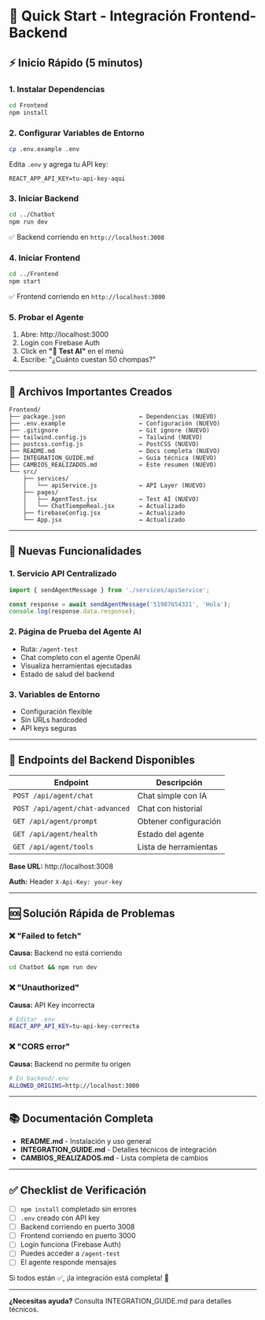 # 🚀 Quick Start - Integración Frontend-Backend

## ⚡ Inicio Rápido (5 minutos)

### 1. Instalar Dependencias
```bash
cd Frontend
npm install
```

### 2. Configurar Variables de Entorno
```bash
cp .env.example .env
```

Edita `.env` y agrega tu API key:
```env
REACT_APP_API_KEY=tu-api-key-aqui
```

### 3. Iniciar Backend
```bash
cd ../Chatbot
npm run dev
```
✅ Backend corriendo en `http://localhost:3008`

### 4. Iniciar Frontend
```bash
cd ../Frontend
npm start
```
✅ Frontend corriendo en `http://localhost:3000`

### 5. Probar el Agente
1. Abre: http://localhost:3000
2. Login con Firebase Auth
3. Click en **"🤖 Test AI"** en el menú
4. Escribe: "¿Cuánto cuestan 50 chompas?"

---

## 📁 Archivos Importantes Creados

```
Frontend/
├── package.json                     ← Dependencias (NUEVO)
├── .env.example                     ← Configuración (NUEVO)
├── .gitignore                       ← Git ignore (NUEVO)
├── tailwind.config.js               ← Tailwind (NUEVO)
├── postcss.config.js                ← PostCSS (NUEVO)
├── README.md                        ← Docs completa (NUEVO)
├── INTEGRATION_GUIDE.md             ← Guía técnica (NUEVO)
├── CAMBIOS_REALIZADOS.md            ← Este resumen (NUEVO)
└── src/
    ├── services/
    │   └── apiService.js            ← API Layer (NUEVO)
    ├── pages/
    │   ├── AgentTest.jsx            ← Test AI (NUEVO)
    │   └── ChatTiempoReal.jsx       ← Actualizado
    ├── firebaseConfig.jsx           ← Actualizado
    └── App.jsx                      ← Actualizado
```

---

## 🎯 Nuevas Funcionalidades

### 1. Servicio API Centralizado
```javascript
import { sendAgentMessage } from './services/apiService';

const response = await sendAgentMessage('51987654321', 'Hola');
console.log(response.data.response);
```

### 2. Página de Prueba del Agente AI
- Ruta: `/agent-test`
- Chat completo con el agente OpenAI
- Visualiza herramientas ejecutadas
- Estado de salud del backend

### 3. Variables de Entorno
- Configuración flexible
- Sin URLs hardcoded
- API keys seguras

---

## 🔌 Endpoints del Backend Disponibles

| Endpoint | Descripción |
|----------|-------------|
| `POST /api/agent/chat` | Chat simple con IA |
| `POST /api/agent/chat-advanced` | Chat con historial |
| `GET /api/agent/prompt` | Obtener configuración |
| `GET /api/agent/health` | Estado del agente |
| `GET /api/agent/tools` | Lista de herramientas |

**Base URL:** http://localhost:3008

**Auth:** Header `X-Api-Key: your-key`

---

## 🆘 Solución Rápida de Problemas

### ❌ "Failed to fetch"
**Causa:** Backend no está corriendo
```bash
cd Chatbot && npm run dev
```

### ❌ "Unauthorized"
**Causa:** API Key incorrecta
```bash
# Editar .env
REACT_APP_API_KEY=tu-api-key-correcta
```

### ❌ "CORS error"
**Causa:** Backend no permite tu origen
```bash
# En backend/.env
ALLOWED_ORIGINS=http://localhost:3000
```

---

## 📚 Documentación Completa

- **README.md** - Instalación y uso general
- **INTEGRATION_GUIDE.md** - Detalles técnicos de integración
- **CAMBIOS_REALIZADOS.md** - Lista completa de cambios

---

## ✅ Checklist de Verificación

- [ ] `npm install` completado sin errores
- [ ] `.env` creado con API key
- [ ] Backend corriendo en puerto 3008
- [ ] Frontend corriendo en puerto 3000
- [ ] Login funciona (Firebase Auth)
- [ ] Puedes acceder a `/agent-test`
- [ ] El agente responde mensajes

Si todos están ✅, ¡la integración está completa! 🎉

---

**¿Necesitas ayuda?** Consulta INTEGRATION_GUIDE.md para detalles técnicos.
